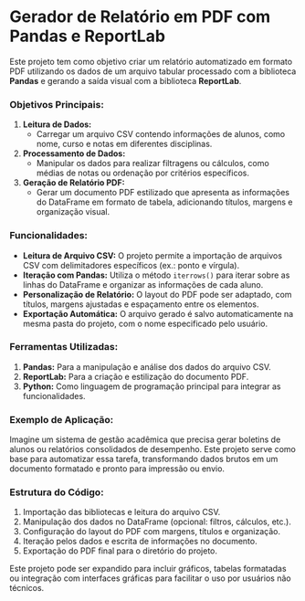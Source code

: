 # Gerador de Relatório em PDF com Pandas e ReportLab

Este projeto tem como objetivo criar um relatório automatizado em formato PDF utilizando os dados de um arquivo tabular processado com a biblioteca **Pandas** e gerando a saída visual com a biblioteca **ReportLab**. 

### **Objetivos Principais:**
1. **Leitura de Dados:**
   - Carregar um arquivo CSV contendo informações de alunos, como nome, curso e notas em diferentes disciplinas.
2. **Processamento de Dados:**
   - Manipular os dados para realizar filtragens ou cálculos, como médias de notas ou ordenação por critérios específicos.
3. **Geração de Relatório PDF:**
   - Gerar um documento PDF estilizado que apresenta as informações do DataFrame em formato de tabela, adicionando títulos, margens e organização visual.

### **Funcionalidades:**
- **Leitura de Arquivo CSV:** O projeto permite a importação de arquivos CSV com delimitadores específicos (ex.: ponto e vírgula).
- **Iteração com Pandas:** Utiliza o método `iterrows()` para iterar sobre as linhas do DataFrame e organizar as informações de cada aluno.
- **Personalização de Relatório:** O layout do PDF pode ser adaptado, com títulos, margens ajustadas e espaçamento entre os elementos.
- **Exportação Automática:** O arquivo gerado é salvo automaticamente na mesma pasta do projeto, com o nome especificado pelo usuário.

### **Ferramentas Utilizadas:**
1. **Pandas:** Para a manipulação e análise dos dados do arquivo CSV.
2. **ReportLab:** Para a criação e estilização do documento PDF.
3. **Python:** Como linguagem de programação principal para integrar as funcionalidades.

### **Exemplo de Aplicação:**
Imagine um sistema de gestão acadêmica que precisa gerar boletins de alunos ou relatórios consolidados de desempenho. Este projeto serve como base para automatizar essa tarefa, transformando dados brutos em um documento formatado e pronto para impressão ou envio.

### **Estrutura do Código:**
1. Importação das bibliotecas e leitura do arquivo CSV.
2. Manipulação dos dados no DataFrame (opcional: filtros, cálculos, etc.).
3. Configuração do layout do PDF com margens, títulos e organização.
4. Iteração pelos dados e escrita de informações no documento.
5. Exportação do PDF final para o diretório do projeto.

Este projeto pode ser expandido para incluir gráficos, tabelas formatadas ou integração com interfaces gráficas para facilitar o uso por usuários não técnicos.